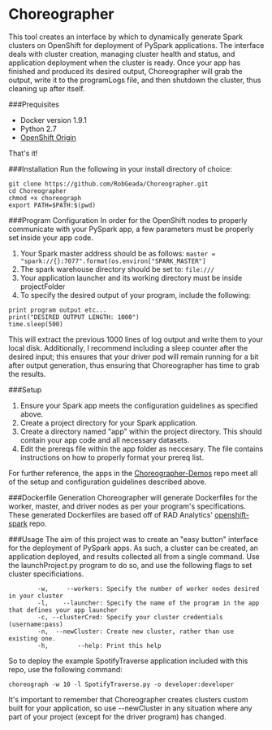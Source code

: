 # Choreographer

This tool creates an interface by which to dynamically generate Spark clusters on OpenShift for deployment of PySpark applications. The interface deals with cluster creation, managing cluster health and status, and application deployment when the cluster is ready. Once your app has finished and produced its desired output, Choreographer will grab the output, write it to the programLogs file, and then shutdown the cluster, thus cleaning up after itself.

###Prequisites
* Docker version 1.9.1
* Python 2.7
* [OpenShift Origin](https://github.com/openshift/origin/releases/tag/v1.3.0-alpha.3)

That's it!

###Installation
Run the following in your install directory of choice:
```
git clone https://github.com/RobGeada/Choreographer.git
cd Choreographer
chmod +x choreograph 
export PATH=$PATH:$(pwd)
```

###Program Configuration
In order for the OpenShift nodes to properly communicate with your PySpark app, a few parameters must be properly set inside your app code.

1. Your Spark master address should be as follows: `master = "spark://{}:7077".format(os.environ["SPARK_MASTER"]`
2. The spark warehouse directory should be set to: `file:///`
3. Your application launcher and its working directory must be inside projectFolder
4. To specify the desired output of your program, include the following:
```
print program output etc...
print("DESIRED OUTPUT LENGTH: 1000")
time.sleep(500)
```
This will extract the previous 1000 lines of log output and write them to your local disk. Additionally, I recommend including a sleep counter after the desired input; this ensures that your driver pod will remain running for a bit after output generation, thus ensuring that Choreographer has time to grab the results. 

###Setup
1. Ensure your Spark app meets the configuration guidelines as specified above.
2. Create a project directory for your Spark application. 
3. Create a directory named "app" within the project directory. This should contain your app code and all necessary datasets.
3. Edit the prereqs file within the app folder as neccesary. The file contains instructions on how to properly format your prereq list.

For further reference, the apps in the [Choreographer-Demos](https://github.com/RobGeada/Choreographer-Demos) repo meet all of the setup and configuration guidelines described above.

###Dockerfile Generation
Choreographer will generate Dockerfiles for the worker, master, and driver nodes as per your program's specifications. These generated Dockerfiles are based off of RAD Analytics' [openshift-spark](https://github.com/radanalyticsio/openshift-spark) repo.


###Usage
The aim of this project was to create an "easy button" interface for the deployment of PySpark apps. As such, a cluster can be created, an application deployed, and results collected all from a single command. Use the launchProject.py program to do so, and use the following flags to set cluster specificiations.
```
        -w,     --workers: Specify the number of worker nodes desired in your cluster
	    -l,    --launcher: Specify the name of the program in the app that defines your app launcher
	    -c, --clusterCred: Specify your cluster credentials (username:pass)
	    -n,  --newCluster: Create new cluster, rather than use existing one.
	    -h,        --help: Print this help
```
So to deploy the example SpotifyTraverse application included with this repo, use the following command:

`choreograph -w 10 -l SpotifyTraverse.py -o developer:developer`

It's important to remember that Choreographer creates clusters custom built for your application, so use --newCluster in any situation where any part of your project (except for the driver program) has changed.
